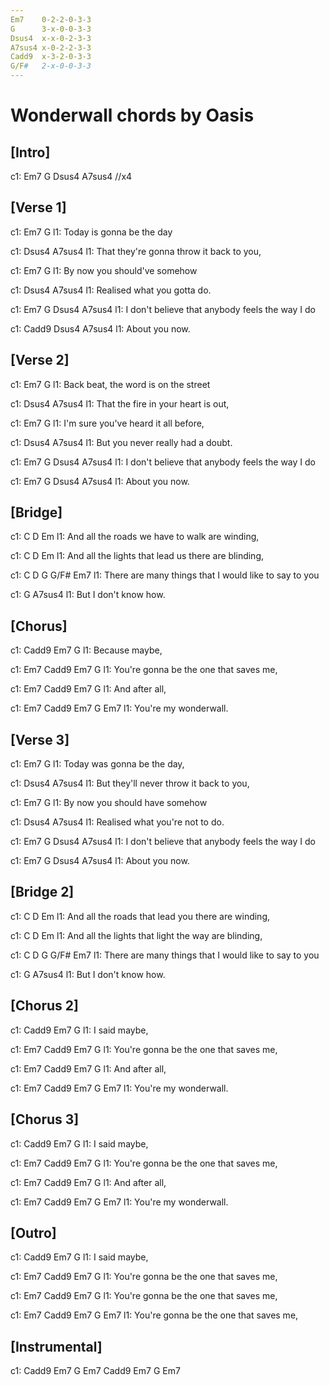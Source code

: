 ```yaml
---
Em7    0-2-2-0-3-3
G      3-x-0-0-3-3
Dsus4  x-x-0-2-3-3
A7sus4 x-0-2-2-3-3
Cadd9  x-3-2-0-3-3
G/F#   2-x-0-0-3-3
---
```


# Wonderwall chords by Oasis

## [Intro]

c1: Em7   G   Dsus4   A7sus4   //x4

## [Verse 1]

c1: Em7      G
l1: Today is gonna be the day

c1:              Dsus4                  A7sus4
l1: That they're gonna throw it back to you,

c1: Em7        G
l1: By now you should've somehow

c1:    Dsus4                A7sus4
l1: Realised what you gotta do.

c1: Em7                  G       Dsus4           A7sus4
l1: I don't believe that anybody feels the way I do

c1:           Cadd9 Dsus4   A7sus4
l1: About you now.

## [Verse 2]

c1: Em7            G
l1: Back beat, the word is on the street

c1:          Dsus4                 A7sus4
l1: That the fire in your heart is out,

c1: Em7             G
l1: I'm sure you've heard it all before,

c1:         Dsus4              A7sus4
l1: But you never really had a doubt.

c1: Em7                  G       Dsus4           A7sus4
l1: I don't believe that anybody feels the way I do

c1:           Em7 G   Dsus4 A7sus4
l1: About you now.

## [Bridge]

c1:     C                D                Em
l1: And all the roads we have to walk are winding,

c1:     C                   D                 Em
l1: And all the lights that lead us there are blinding,

c1: C              D                   G       G/F#   Em7
l1: There are many things that I would like to say to you

c1:       G          A7sus4
l1: But I don't know how.

## [Chorus]

c1:         Cadd9  Em7   G
l1: Because maybe,

c1:        Em7                   Cadd9     Em7 G
l1: You're gonna be the one that saves me,

c1:     Em7   Cadd9  Em7   G
l1: And after all,

c1:           Em7   Cadd9   Em7   G   Em7
l1: You're my wonderwall.

## [Verse 3]

c1: Em7       G
l1: Today was gonna be the day,

c1:             Dsus4                  A7sus4
l1: But they'll never throw it back to you,

c1: Em7        G
l1: By now you should have somehow

c1:    Dsus4                    A7sus4
l1: Realised what you're not to do.

c1: Em7                  G       Dsus4           A7sus4
l1: I don't believe that anybody feels the way I do

c1:           Em7  G     Dsus4 A7sus4
l1: About you now.

## [Bridge 2]

c1:     C                   D                 Em
l1: And all the roads that lead you there are winding,

c1:     C                   D                 Em
l1: And all the lights that light the way are blinding,

c1: C              D                   G       G/F#   Em7
l1: There are many things that I would like to say to you

c1:       G          A7sus4
l1: But I don't know how.

## [Chorus 2]

c1:         Cadd9  Em7   G
l1: I said maybe,

c1:        Em7                   Cadd9     Em7   G
l1: You're gonna be the one that saves me,

c1:     Em7   Cadd9  Em7   G
l1: And after all,

c1:           Em7   Cadd9  Em7   G Em7
l1: You're my wonderwall.

## [Chorus 3]

c1:         Cadd9  Em7   G
l1: I said maybe,

c1:        Em7                   Cadd9     Em7   G
l1: You're gonna be the one that saves me,

c1:     Em7   Cadd9  Em7   G
l1: And after all,

c1:           Em7   Cadd9  Em7   G Em7
l1: You're my wonderwall.

## [Outro]

c1:         Cadd9  Em7   G
l1: I said maybe,

c1:        Em7                   Cadd9     Em7   G
l1: You're gonna be the one that saves me,

c1:        Em7                   Cadd9     Em7   G
l1: You're gonna be the one that saves me,

c1:        Em7                   Cadd9     Em7   G Em7
l1: You're gonna be the one that saves me,

## [Instrumental]

c1: Cadd9   Em7   G   Em7   Cadd9   Em7   G   Em7
